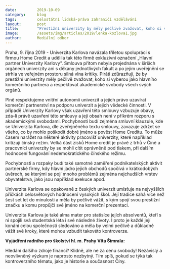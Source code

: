 ```yaml
---
date:         2019-10-09
category:     blog
tags:         celostátní lidská-práva zahraničí vzdělávání
layout:       post
title:        "Prestižní univerzity by měly pečlivě zvažovat, koho si vyberou jako hlavního komerčního partnera"
image:        /assets/img/articles/2019/lenka-kozlova1.jpg
author:       Mediální odbor
---
```





Praha, 9. října 2019 - Univerzita Karlova navázala tříletou spolupráci s firmou Home Credit a udělila tak této firmě exkluzivní označení „Hlavní partner Univerzity Karlovy”. Smlouva přitom nebyla projednána v širších orgánech univerzity ani s děkany jednotlivých fakult a po jejím uveřejnění se strhla ve veřejném prostoru silná vlna kritiky. Piráti zdůrazňují, že by prestižní univerzity měly pečlivě zvažovat, koho si vyberou jako hlavního komerčního partnera a respektovat akademické svobody všech svých orgánů.

 

Plně respektujeme vnitřní autonomii univerzit a jejich právo uzavírat komerční partnerství na podporu univerzit a jejich vědecké činnosti. V případě Univerzity Karlovy však uzavření této smlouvy vzbuzuje obavy, zda-li právě uzavření této smlouvy a její obsah není v příkrém rozporu s akademickými svobodami. Pochybnosti budí zejména smluvní klauzule, kde se Univerzita Karlova, dle zveřejněného textu smlouvy, zavazuje zdržet se všeho, co by mohlo poškodit dobré jméno a pověst Home Creditu. To může časem narážet na některé aktivity pracovišť univerzity, které například kritizují čínský režim. Velká část zisků Home credit je právě z trhů v Číně a pracovníci univerzity by se mohli cítit oprávněně pod tlakem, při dalším hodnocení fungování nedemokratického čínského režimu.

 

Pochybnosti a rozpaky budí také samotné zaměření podnikatelských aktivit partnerské firmy, kdy hlavní jádro jejich obchodů spočívá v krátkodobých úvěrech, se kterými se pojí mnoho problémů zejména nejchudších vrstev obyvatelstva, jako jsou například exekuce apod. 

 

Univerzita Karlova se opakovaně z českých univerzit umísťuje na nejvyšších příčkách celosvětových hodnocení vysokých škol. Její tradice sahá více než šest set let do minulosti a měla by pečlivě vážit, s kým spojí svou prestižní značku a komu propůjčí své jméno na komerční prezentaci. 

 

Univerzita Karlova je také alma mater pro statisíce jejích absolventů, kteří s ní spojili svá studentská léta i své následné životy. I proto je každé její konání celou společností sledováno a měla by velmi pečlivě a důkladně vážit své kroky, které mohou vzbudit takovéto kontroverze. 

 

**Vyjádření radního pro školství hl. m. Prahy Víta Šimrala:**

Hledání dalšího zdroje financí? Klidně, ale ne za cenu svobody! Nezávislý a neovlivněný výzkum je naprosto nezbytný. Tím spíš, pokud se týká tak kontroverzního tématu, jako je historie a současnost Číny.
